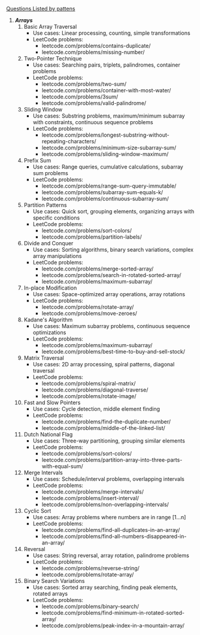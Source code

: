 [Questions Listed by pattens](https://leetcode.com/discuss/career/448285/List-of-questions-sorted-by-common-patterns)

1.  ***Arrays***
	1. Basic Array Traversal
		- Use cases: Linear processing, counting, simple transformations
		- LeetCode problems:
		  - leetcode.com/problems/contains-duplicate/
		  - leetcode.com/problems/missing-number/
	2. Two-Pointer Technique
		- Use cases: Searching pairs, triplets, palindromes, container problems
		- LeetCode problems:
		  - leetcode.com/problems/two-sum/
		  - leetcode.com/problems/container-with-most-water/
		  - leetcode.com/problems/3sum/
		  - leetcode.com/problems/valid-palindrome/
	3. Sliding Window
		- Use cases: Substring problems, maximum/minimum subarray with constraints, continuous sequence problems
		- LeetCode problems:
		  - leetcode.com/problems/longest-substring-without-repeating-characters/
		  - leetcode.com/problems/minimum-size-subarray-sum/
		  - leetcode.com/problems/sliding-window-maximum/
	4. Prefix Sum
		- Use cases: Range queries, cumulative calculations, subarray sum problems
		- LeetCode problems:
		  - leetcode.com/problems/range-sum-query-immutable/
		  - leetcode.com/problems/subarray-sum-equals-k/
		  - leetcode.com/problems/continuous-subarray-sum/
	5. Partition Patterns
		- Use cases: Quick sort, grouping elements, organizing arrays with specific conditions
		- LeetCode problems:
		  - leetcode.com/problems/sort-colors/
		  - leetcode.com/problems/partition-labels/
	6. Divide and Conquer
		- Use cases: Sorting algorithms, binary search variations, complex array manipulations
		- LeetCode problems:
		  - leetcode.com/problems/merge-sorted-array/
		  - leetcode.com/problems/search-in-rotated-sorted-array/
		  - leetcode.com/problems/maximum-subarray/
	7. In-place Modification
		- Use cases: Space-optimized array operations, array rotations
		- LeetCode problems:
		  - leetcode.com/problems/rotate-array/
		  - leetcode.com/problems/move-zeroes/
	8. Kadane's Algorithm
		- Use cases: Maximum subarray problems, continuous sequence optimizations
		- LeetCode problems:
		  - leetcode.com/problems/maximum-subarray/
		  - leetcode.com/problems/best-time-to-buy-and-sell-stock/
	9. Matrix Traversal
		- Use cases: 2D array processing, spiral patterns, diagonal traversal
		- LeetCode problems:
		  - leetcode.com/problems/spiral-matrix/
		  - leetcode.com/problems/diagonal-traverse/
		  - leetcode.com/problems/rotate-image/
	10. Fast and Slow Pointers
		- Use cases: Cycle detection, middle element finding
		- LeetCode problems:
		  - leetcode.com/problems/find-the-duplicate-number/
		  - leetcode.com/problems/middle-of-the-linked-list/
	11. Dutch National Flag
		- Use cases: Three-way partitioning, grouping similar elements
		- LeetCode problems:
		  - leetcode.com/problems/sort-colors/
		  - leetcode.com/problems/partition-array-into-three-parts-with-equal-sum/
	12. Merge Intervals
		- Use cases: Schedule/interval problems, overlapping intervals
		- LeetCode problems:
		  - leetcode.com/problems/merge-intervals/
		  - leetcode.com/problems/insert-interval/
		  - leetcode.com/problems/non-overlapping-intervals/
	13. Cyclic Sort
		- Use cases: Array problems where numbers are in range [1...n]
		- LeetCode problems:
		  - leetcode.com/problems/find-all-duplicates-in-an-array/
		  - leetcode.com/problems/find-all-numbers-disappeared-in-an-array/
	14. Reversal
		- Use cases: String reversal, array rotation, palindrome problems
		- LeetCode problems:
		  - leetcode.com/problems/reverse-string/
		  - leetcode.com/problems/rotate-array/
	15. Binary Search Variations
		- Use cases: Sorted array searching, finding peak elements, rotated arrays
		- LeetCode problems:
		  - leetcode.com/problems/binary-search/
		  - leetcode.com/problems/find-minimum-in-rotated-sorted-array/
		  - leetcode.com/problems/peak-index-in-a-mountain-array/